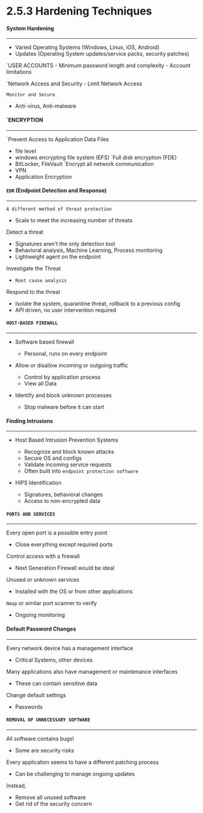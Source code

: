 
# 2.5.3 Hardening Techniques

#### System Hardening
------
- Varied Operating Systems (Windows, Linux, iOS, Android)
- Updates (Operating System updates/service packs, security patches)

 `USER ACCOUNTS
	- Minimum password length and complexity
	- Account limitations
	
`Network Access and Security
	- Limit Network Access

`Monitor and Secure`
- Anti-virus, Anti-malware


#### `ENCRYPTION
-----
`Prevent Access to Application Data Files
- file level
- windows encrypting file system (EFS)
`Full disk encryption (FDE)
- BitLocker, FileVault
`Encrypt all network communication
- VPN
- Application Encryption


#### `EDR` (Endpoint Detection and Response)
----
`A different method of threat protection`
- Scale to meet the increasing number of threats

Detect a threat
- Signatures aren't the only detection tool
- Behavioral analysis, Machine Learning, Process monitoring
- Lightweight agent on the endpoint

Investigate the Threat
- `Root cause analysis`

Respond to the threat
- Isolate the system, quarantine threat, rollback to a previous config
- API driven, no user intervention required



#### `HOST-BASED FIREWALL`
------
- Software based firewall
	- Personal, runs on every endpoint

- Allow or disallow incoming or outgoing traffic
	- Control by application process
	- View all Data

- Identify and block unknown processes
	- Stop malware before it can start



#### Finding Intrusions
-----
- Host Based Intrusion Prevention Systems
	- Recognize and block known attacks
	- Secure OS and configs
	- Validate incoming service requests
	- Often built into `endpoint protection software`

- HIPS Identification
	- Signatures, behavioral changes
	- Access to non-encrypted data



#### `PORTS AND SERVICES`
-----------------
Every open port is a possible entry point
- Close everything except required ports

Control access with a firewall
- Next Generation Firewall would be ideal

Unused or unknown services
- Installed with the OS or from other applications

`Nmap` or similar port scanner to verify
- Ongoing monitoring



#### Default Password Changes
----
Every network device has a management interface
- Critical Systems, other devices

Many applications also have management or maintenance interfaces
- These can contain sensitive data

Change default settings
- Passwords



#### `REMOVAL OF UNNECESSARY SOFTWARE`
-----
All software contains bugs!
- Some are security risks

Every application seems to have a different patching process
- Can be challenging to manage ongoing updates


Instead,
- Remove all unused software
- Get rid of the security concern 